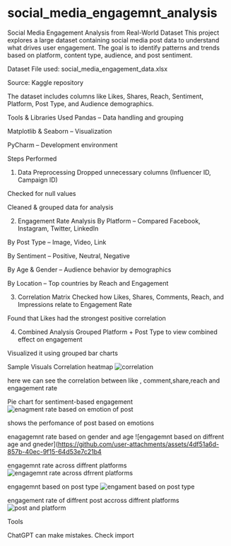 # social_media_engagemnt_analysis
Social Media Engagement Analysis from Real-World Dataset
This project explores a large dataset containing social media post data to understand what drives user engagement. The goal is to identify patterns and trends based on platform, content type, audience, and post sentiment.

Dataset
File used: social_media_engagement_data.xlsx

Source: Kaggle repository

The dataset includes columns like Likes, Shares, Reach, Sentiment, Platform, Post Type, and Audience demographics.

 Tools & Libraries Used
Pandas – Data handling and grouping

Matplotlib & Seaborn – Visualization

PyCharm – Development environment

 Steps Performed
1. Data Preprocessing
Dropped unnecessary columns (Influencer ID, Campaign ID)

Checked for null values

Cleaned & grouped data for analysis

2. Engagement Rate Analysis
By Platform – Compared Facebook, Instagram, Twitter, LinkedIn

By Post Type – Image, Video, Link

By Sentiment – Positive, Neutral, Negative

By Age & Gender – Audience behavior by demographics

By Location – Top countries by Reach and Engagement

3. Correlation Matrix
Checked how Likes, Shares, Comments, Reach, and Impressions relate to Engagement Rate

Found that Likes had the strongest positive correlation

4. Combined Analysis
Grouped Platform + Post Type to view combined effect on engagement

Visualized it using grouped bar charts

 Sample Visuals
Correlation heatmap
![correlation](https://github.com/user-attachments/assets/fad60504-b4d6-41e0-99ff-7ac9403af49f)

here we can see the correlation between like , comment,share,reach and engagement rate




Pie chart for sentiment-based engagement
![enagment rate based on emotion of post](https://github.com/user-attachments/assets/2439a384-023a-4536-b5b0-8e1ecbb64a62)

shows the perfomance of post based on emotions




enagagemnt rate based on gender and age
![engagemnt based on diffrent age and gneder](https://github.com/user-attachments/assets/4df51a6d-857b-40ec-9f15-64d53e7c21b4




engagemnt rate across diffrent platforms
![engagemnt rate across dfrrent platforms](https://github.com/user-attachments/assets/80ca4d8c-4742-412f-93de-e7fcd8df0c2b)



engagemnt based on post type
![engament based on post type](https://github.com/user-attachments/assets/a06b6b8f-cbd5-4e6a-871b-a9dfc42143bb)




engagement rate of diffrent post accross diffrent platforms
![post and platform](https://github.com/user-attachments/assets/e48ae059-c1e9-4b69-bc2a-e2eaa08d2d92)






















Tools



ChatGPT can make mistakes. Check import
